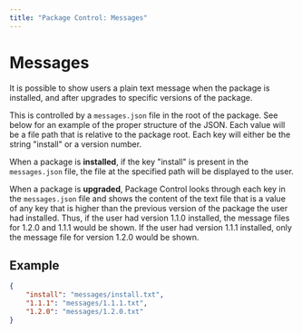 ```yaml
---
title: "Package Control: Messages"
---
```


<!-- https://packagecontrol.io/docs/messaging -->
<!-- https://github.com/wbond/packagecontrol.io/blob/master/app/html/docs/messaging.html -->
<!-- https://github.com/wbond/package_control/blob/master/example-messages.json -->

# Messages

It is possible to show users a plain text message
when the package is installed,
and after upgrades to specific versions of the package.

This is controlled by a `messages.json` file in the root of the package.
See below for an example of the proper structure of the JSON.
Each value will be a file path that is relative to the package root.
Each key will either be the string "install" or a version number.

When a package is **installed**,
if the key "install" is present in the `messages.json` file,
the file at the specified path will be displayed to the user.

When a package is **upgraded**,
Package Control looks through each key in the `messages.json` file
and shows the content of the text file that is a value of any key
that is higher than the previous version of the package the user had installed.
Thus, if the user had version 1.1.0 installed,
the message files for 1.2.0 and 1.1.1 would be shown.
If the user had version 1.1.1 installed,
only the message file for version 1.2.0 would be shown.


## Example

```json
{
	"install": "messages/install.txt",
	"1.1.1": "messages/1.1.1.txt",
	"1.2.0": "messages/1.2.0.txt"
}
```
